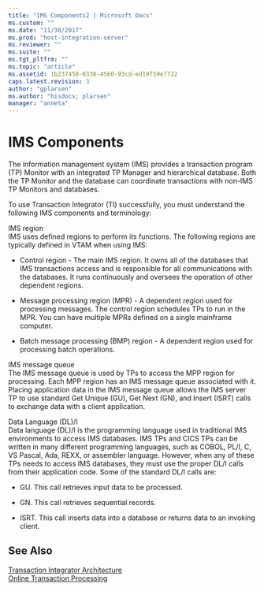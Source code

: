 ```yaml
---
title: "IMS Components2 | Microsoft Docs"
ms.custom: ""
ms.date: "11/30/2017"
ms.prod: "host-integration-server"
ms.reviewer: ""
ms.suite: ""
ms.tgt_pltfrm: ""
ms.topic: "article"
ms.assetid: 1b237458-0338-4560-93cd-ed19f59e7722
caps.latest.revision: 3
author: "gplarsen"
ms.author: "hisdocs; plarsen"
manager: "anneta"
---
```

# IMS Components
The information management system (IMS) provides a transaction program (TP) Monitor with an integrated TP Manager and hierarchical database. Both the TP Monitor and the database can coordinate transactions with non-IMS TP Monitors and databases.  
  
 To use Transaction Integrator (TI) successfully, you must understand the following IMS components and terminology:  
  
 IMS region  
 IMS uses defined regions to perform its functions. The following regions are typically defined in VTAM when using IMS:  
  
-   Control region - The main IMS region. It owns all of the databases that IMS transactions access and is responsible for all communications with the databases. It runs continuously and oversees the operation of other dependent regions.  
  
-   Message processing region (MPR) - A dependent region used for processing messages. The control region schedules TPs to run in the MPR. You can have multiple MPRs defined on a single mainframe computer.  
  
-   Batch message processing (BMP) region - A dependent region used for processing batch operations.  
  
 IMS message queue  
 The IMS message queue is used by TPs to access the MPP region for processing. Each MPP region has an IMS message queue associated with it. Placing application data in the IMS message queue allows the IMS server TP to use standard Get Unique (GU), Get Next (GN), and Insert (ISRT) calls to exchange data with a client application.  
  
 Data Language (DL)/I  
 Data language (DL)/I is the programming language used in traditional IMS environments to access IMS databases. IMS TPs and CICS TPs can be written in many different programming languages, such as COBOL, PL/I, C, VS Pascal, Ada, REXX, or assembler language. However, when any of these TPs needs to access IMS databases, they must use the proper DL/I calls from their application code. Some of the standard DL/I calls are:  
  
-   GU. This call retrieves input data to be processed.  
  
-   GN. This call retrieves sequential records.  
  
-   ISRT. This call inserts data into a database or returns data to an invoking client.  
  
## See Also  
 [Transaction Integrator Architecture](../core/transaction-integrator-architecture1.md)   
 [Online Transaction Processing](../core/online-transaction-processing2.md)